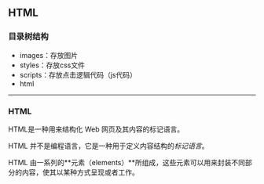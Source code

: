 ## HTML

### 目录树结构

- images：存放图片
- styles：存放css文件
- scripts：存放点击逻辑代码（js代码）
- html

------

### HTML

HTML是一种用来结构化 Web 网页及其内容的标记语言。

HTML 并不是编程语言，它是一种用于定义内容结构的*标记语言*。

HTML 由一系列的**元素（elements）**所组成，这些元素可以用来封装不同部分的内容，使其以某种方式呈现或者工作。

